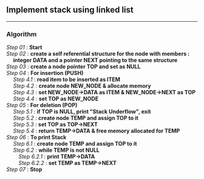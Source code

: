 ## Implement stack using linked list
---
### Algorithm

*Step 01* : **Start**\
*Step 02* : **create a self referential structure for the node with members :**\
&emsp; **integer DATA and a pointer NEXT pointing to the same structure**\
*Step 03* : **create a node pointer TOP and set as NULL**\
*Step 04* : **For insertion (PUSH)**\
&emsp; *Step 4.1* : **read item to be inserted as ITEM**\
&emsp; *Step 4.2* : **create node NEW_NODE & allocate memory**\
&emsp; *Step 4.3* : **set NEW_NODE->DATA as ITEM & NEW_NODE->NEXT as TOP**\
&emsp; *Step 4.4* : **set TOP as NEW_NODE**\
*Step 05* : **For deletion (POP)**\
&emsp; *Step 5.1* : **if TOP is NULL, print "Stack Underflow", exit**\
&emsp; *Step 5.2* : **create node TEMP and assign TOP to it**\
&emsp; *Step 5.3* : **set TOP as TOP->NEXT**\
&emsp; *Step 5.4* : **return TEMP->DATA & free memory allocated for TEMP**\
*Step 06* : **To print Stack**\
&emsp; *Step 6.1* : **create node TEMP and assign TOP to it**\
&emsp; *Step 6.2* : **while TEMP is not NULL**\
&emsp;&emsp; *Step 6.2.1* : **print TEMP->DATA**\
&emsp;&emsp; *Step 6.2.2* : **set TEMP as TEMP->NEXT**\
*Step 07* : **Stop**





